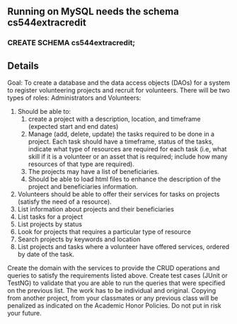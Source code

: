 ## Running on MySQL needs the schema cs544extracredit
### CREATE SCHEMA cs544extracredit;

## Details
Goal: To create a database and the data access objects (DAOs) for a system to register volunteering projects and recruit for volunteers. There will be two types of roles: Administrators and Volunteers:

1.	Should be able to:
    1.	create a project with a description, location, and timeframe (expected start and end dates)
    2.	Manage (add, delete, update) the tasks required to be done in a project. Each task should have a timeframe, status of the tasks, indicate what type of resources are required for each task (i.e, what skill if it is a volunteer or an asset that is required; include how many resources of that type are required).
    3.	The projects may have a list of beneficiaries.
    4.	Should be able to load html files to enhance the description of the project and beneficiaries information.
2.	Volunteers should be able to offer their services for tasks on projects (satisfy the need of a resource).
3.	List information about projects and their beneficiaries
4.	List tasks for a project
5.	List projects by status
6.	Look for projects that requires a particular type of resource
7.	Search projects by keywords and location
8.	List projects and tasks where a volunteer have offered services, ordered by date of the task.

Create the domain with the services to provide the CRUD operations and queries to satisfy the requirements listed above.  Create test cases (JUnit or TestNG) to validate that you are able to run the queries that were specified on the previous list.
The work has to be individual and original. Copying from another project, from your classmates or any previous class will be penalized as indicated on the Academic Honor Policies. Do not put in risk your future.
